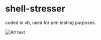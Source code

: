 # shell-stresser
coded in vb, used for pen testing purposes.

![Alt text](https://i.gyazo.com/e433c0e0ea3382299def92cf404dbe07.png?raw=true "Title")
